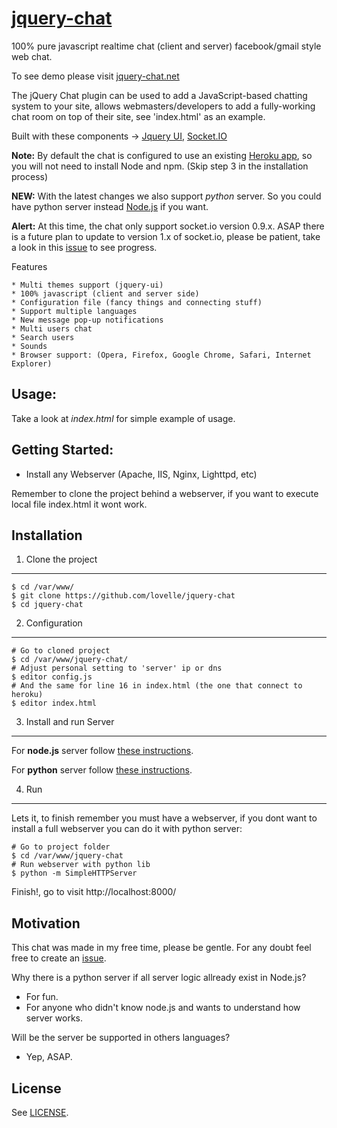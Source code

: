 [jquery-chat](http://jquery-chat.net/)
===

100% pure javascript realtime chat (client and server) facebook/gmail style web chat.

To see demo please visit [jquery-chat.net](http://jquery-chat.net)

The jQuery Chat plugin can be used to add a JavaScript-based chatting system to your site, 
allows webmasters/developers to add a fully-working chat room on top of their site, see 'index.html' as an example.

Built with these components -> [Jquery UI](http://jqueryui.com/), [Socket.IO](http://socket.io/)

**Note:** By default the chat is configured to use an existing [Heroku app](http://jquery-chat.herokuapp.com/socket.io), so you will not need to install Node and npm.
(Skip step 3 in the installation process)

**NEW:** With the latest changes we also support *python* server.
So you could have python server instead [Node.js](http://nodejs.org/) if you want.

**Alert:** At this time, the chat only support socket.io version 0.9.x.
ASAP there is a future plan to update to version 1.x of socket.io, please be patient,
take a look in this [issue](https://github.com/lovelle/jquery-chat/issues/25) to see progress.


Features

	* Multi themes support (jquery-ui)
	* 100% javascript (client and server side)
	* Configuration file (fancy things and connecting stuff)
	* Support multiple languages
	* New message pop-up notifications
	* Multi users chat
	* Search users
	* Sounds 
	* Browser support: (Opera, Firefox, Google Chrome, Safari, Internet Explorer)


Usage:
---

Take a look at *index.html* for simple example of usage.


Getting Started:
---

* Install any Webserver (Apache, IIS, Nginx, Lighttpd, etc)

Remember to clone the project behind a webserver, if you want to execute local file index.html it wont work.


Installation
---

1. Clone the project
---

	$ cd /var/www/
	$ git clone https://github.com/lovelle/jquery-chat
	$ cd jquery-chat

2. Configuration
---

	# Go to cloned project
	$ cd /var/www/jquery-chat/
	# Adjust personal setting to 'server' ip or dns
	$ editor config.js
	# And the same for line 16 in index.html (the one that connect to heroku)
	$ editor index.html

3. Install and run Server
---

For **node.js** server follow [these instructions](https://github.com/lovelle/jquery-chat/blob/master/server/node/README.md).

For **python** server follow [these instructions](https://github.com/lovelle/jquery-chat/blob/master/server/python/README.md).


4. Run
---

Lets it, to finish remember you must have a webserver, if you dont want to install a full webserver you can do it with python server:

	# Go to project folder
	$ cd /var/www/jquery-chat
	# Run webserver with python lib
	$ python -m SimpleHTTPServer

Finish!, go to visit http://localhost:8000/


Motivation
---
This chat was made in my free time, please be gentle.
For any doubt feel free to create an [issue](https://github.com/lovelle/jquery-chat/issues).

Why there is a python server if all server logic allready exist in Node.js?

* For fun.
* For anyone who didn't know node.js and wants to understand how server works.

Will be the server be supported in others languages?

* Yep, ASAP.


License
---

See [LICENSE](https://github.com/lovelle/jquery-chat/blob/master/LICENSE).
